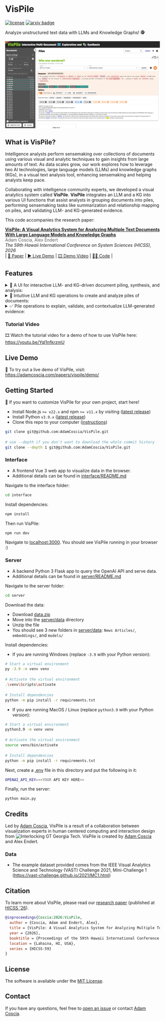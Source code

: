 # VisPile

[![license](https://img.shields.io/badge/License-Apache--2.0-454295)](https://github.com/AdamCoscia/VisPile/blob/main/LICENSE)
[![arxiv badge](https://img.shields.io/badge/arXiv-2510.09605-red)](https://arxiv.org/abs/2510.09605)

Analyze unstructured text data with LLMs and Knowledge Graphs! 🕵️

![The VisPile System](https://github.com/AdamCoscia/VisPile/blob/main/images/vispile.png)

## What is VisPile?

Intelligence analysts perform sensemaking over collections of documents using various visual and analytic techniques to gain insights from large amounts of text. As data scales grow, our work explores how to leverage two AI technologies, large language models (LLMs) and knowledge graphs (KGs), in a visual text analysis tool, enhancing sensemaking and helping analysts keep pace.

Collaborating with intelligence community experts, we developed a visual analytics system called **VisPile**. **VisPile** integrates an LLM and a KG into various UI functions that assist analysts in grouping documents into piles, performing sensemaking tasks like summarization and relationship mapping on piles, and validating LLM- and KG-generated evidence.

This code accompanies the research paper:

**[VisPile: A Visual Analytics System for Analyzing Multiple Text Documents With Large Language Models and Knowledge Graphs][paper]**  
<span style="opacity: 70%">Adam Coscia, Alex Endert</span>  
_The 59th Hawaii International Conference on System Sciences (HICSS), 2026_  
| [📖 Paper][paper] | [▶️ Live Demo][demo] | [🎞️ Demo Video][video] | [🧑‍💻 Code][code] |

## Features

<details>
  <summary> 🧭 A UI for interactive LLM- and KG-driven document piling, synthesis, and analysis:</summary>
  <img src="https://github.com/AdamCoscia/VisPile/blob/main/images/piling-ui.png" width="55%">
</details>

<details>
  <summary> 🚀 Intuitive LLM and KG operations to create and analyze piles of documents:</summary>
  <img src="https://github.com/AdamCoscia/VisPile/blob/main/images/ai-features.png" width="50%">
</details>

<details>
  <summary> ✅ Pile operations to explain, validate, and contextualize LLM-generated evidence:</summary>
  <img src="https://github.com/AdamCoscia/VisPile/blob/main/images/ai-validation.png">
</details>

### Tutorial Video

🎞️ Watch the tutorial video for a demo of how to use VisPile here: <https://youtu.be/Yql1nfkrzmU>

## Live Demo

🚀 To try out a live demo of VisPile, visit: <https://adamcoscia.com/papers/vispile/demo/>

## Getting Started

🌱 If you want to customize VisPile for your own project, start here!

- Install Node.js `>= v22.x` and npm `>= v11.x` by visiting ([latest release](https://nodejs.org/en/))
- Install Python `v3.9.x` ([latest release](https://www.python.org/downloads/release/python-3913/))
- Clone this repo to your computer ([instructions](https://docs.github.com/en/repositories/creating-and-managing-repositories/cloning-a-repository))

```bash
git clone git@github.com:AdamCoscia/VisPile.git

# use --depth if you don't want to download the whole commit history
git clone --depth 1 git@github.com:AdamCoscia/VisPile.git
```

### Interface

- A frontend Vue 3 web app to visualize data in the browser.
- Additional details can be found in [interface/README.md](./interface/README.md)

Navigate to the interface folder:

```bash
cd interface
```

Install dependencies:

```bash
npm install
```

Then run VisPile:

```bash
npm run dev
```

Navigate to [localhost:3000](http://localhost:3000/). You should see VisPile running in your browser :)

### Server

- A backend Python 3 Flask app to query the OpenAI API and serve data.
- Additional details can be found in [server/README.md](./server/README.md)

Navigate to the server folder:

```bash
cd server
```

Download the data:

- Download [data.zip](https://drive.google.com/file/d/1SWyPWpJ06rd1_oDcwITPO8ddpwRQYUo6/view?usp=sharing)
- Move into the [server/data](server/data/) directory
- Unzip the file
- You should see 3 new folders in [server/data](server/data/): `News Articles/`, `embeddings/`, and `models/`

Install dependencies:

- If you are running Windows (replace `-3.9` with your Python version):

```bash
# Start a virtual environment
py -3.9 -m venv venv

# Activate the virtual environment
.\venv\Scripts\activate

# Install dependencies
python -m pip install -r requirements.txt
```

- If you are running MacOS / Linux (replace `python3.9` with your Python version):

```bash
# Start a virtual environment
python3.9 -m venv venv

# Activate the virtual environment
source venv/bin/activate

# Install dependencies
python -m pip install -r requirements.txt
```

Next, create a [.env](.env) file in this directory and put the following in it:

```bash
OPENAI_API_KEY=<<YOUR API KEY HERE>>
```

Finally, run the server:

```bash
python main.py
```

## Credits

Led by <a href='https://adamcoscia.com/' target='_blank'>Adam Coscia</a>, VisPile is a result of a collaboration between visualization experts in human centered computing and interaction design from
<img src="https://adamcoscia.com/assets/icons/other/gt-logo.png" alt="Interlocking GT" height="21" style="vertical-align: bottom;"/>
Georgia Tech.
VisPile is created by
<a href='https://adamcoscia.com/' target='_blank'>Adam Coscia</a>
and
Alex Endert.

### Data

- The example dataset provided comes from the IEEE Visual Analytics Science and Technology (VAST) Challenge 2021, Mini-Challenge 1 (<https://vast-challenge.github.io/2021/MC1.html>)

## Citation

To learn more about VisPile, please read our [research paper][paper] (published at [HICSS '26](https://hicss.hawaii.edu/)).

```bibtex
@inproceedings{Coscia:2026:VisPile,
  author = {Coscia, Adam and Endert, Alex},
  title = {VisPile: A Visual Analytics System for Analyzing Multiple Text Documents With Large Language Models and Knowledge Graphs},
  year = {2026},
  booktitle = {Proceedings of the 59th Hawaii International Conference on System Sciences},
  location = {Lahaina, HI, USA},
  series = {HICSS-59}
}
```

## License

The software is available under the [MIT License](https://github.com/AdamCoscia/VisPile/blob/main/LICENSE).

## Contact

If you have any questions, feel free to [open an issue](https://github.com/AdamCoscia/VisPile/issues/new) or contact [Adam Coscia](https://adamcoscia.com).

[paper]: https://arxiv.org/abs/2510.09605
[demo]: https://adamcoscia.com/papers/vispile/demo/
[video]: https://youtu.be/vY6SqkkNeMQ
[code]: https://github.com/AdamCoscia/VisPile
